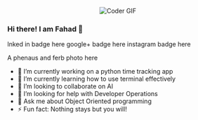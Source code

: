 
<p align="center">

  <img src="https://media.giphy.com/media/ZdUGNB3D5Qb6sKKTke/giphy.gif" alt="Coder GIF">
  
</p>


### Hi there! I am Fahad 👋

lnked in badge here
google+ badge here
instagram badge here


A phenaus and ferb photo here


- 🔭 I’m currently working on a python time tracking app
- 🌱 I’m currently learning how to use terminal effectively
- 👯 I’m looking to collaborate on AI
- 🤔 I’m looking for help with Developer Operations
- 💬 Ask me about Object Oriented programming
- ⚡ Fun fact: Nothing stays but you will!

